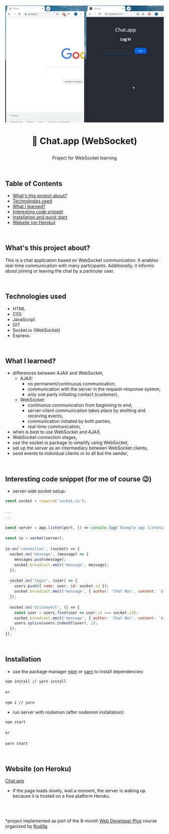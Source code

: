 <p align="center">
<a href="https://chat-websocket-app.herokuapp.com/"><img src="./chat-websocket.gif" title="chat-websocket" alt="snippet of working chat in browser."></a>
</p>



# <p align="center">📩 Chat.app (WebSocket)</p>
<p align="center">Project for WebSocket learning</p>

</br>

## Table of Contents

- [What's this project about?](#about)
- [Technologies used](#technologies)
- [What I learned?](#what)
- [Interesting code snippet](#interesting)
- [Installation and quick start](#install)
- [Website (on Heroku)](#site)

</br>

## <a name="about"></a>What's this project about?

This is a chat application based on WebSocket communication. It enables real-time communication with many participants. Additionally, it informs about joining or leaving the chat by a particular user.

</br>

## <a name="technologies"></a>Technologies used
- HTML
- CSS
- JavaScript
- GIT
- Socket.io (WebSocket)
- Express

</br>

## <a name="what"></a>What I learned?

- differences between AJAX and WebSocket,
  - AJAX:
    - no permanent/continuous communication,
    - communication with the server in the request–response system,
    - only one party initiating contact (customer),
  - WebSocket:
    - continuous communication from beginning to end,
    - server-client communication takes place by emitting and receiving events,
    - communication initiated by both parties,
    - real-time communication,
- when is best to use WebSocket and AJAX,
- WebSocket connection stages,
- use the socket.io package to simplify using WebSocket,
- set up the server as an intermediary between WebSocket clients,
- send events to individual clients or to all but the sender,



</br>

## <a name="interesting"></a>Interesting code snippet (for me of course 😉)
- server-side socket setup:

```js
const socket = require('socket.io');

...
...

const server = app.listen(port, () => console.log(`Example app listening at http://localhost:${port}`));

const io = socket(server);

io.on('connection', (socket) => {
  socket.on('message', (message) => {
    messages.push(message);
    socket.broadcast.emit('message', message);
  });

  socket.on('login', (user) => {
    users.push({ name: user, id: socket.id });
    socket.broadcast.emit('message', { author: 'Chat Bot', content: `${user} has joined the conversation!` });
  });

  socket.on('disconnect', () => {
    const user = users.find(user => user.id === socket.id);
    socket.broadcast.emit('message', { author: 'Chat Bot', content: `${user.name} has left the conversation... :(` });
    users.splice(users.indexOf(user), 1);
  });
});
```


</br>

## <a name="install"></a>Installation

- use the package manager [npm](https://www.npmjs.com/get-npm) or [yarn](https://classic.yarnpkg.com/en/) to install dependencies:

```bash
npm install // yarn install

or

npm i // yarn
```
- run server with nodemon (after nodemon installation):

```bash
npm start

or

yarn start
```

<br/>


## <a name="site"></a>Website (on Heroku)
[Chat.app](https://chat-websocket-app.herokuapp.com/)
- if the page loads slowly, wait a moment, the server is waking up because it is hosted on a free platform Heroku.

</br>
</br>

  *project implemented as part of the 9-month [Web Developer Plus](https://kodilla.com/pl/bootcamp/webdeveloper/?type=wdp&editionId=309) course organized by [Kodilla](https://drive.google.com/file/d/1AZGDMtjhsHbrtXhRSIlRKKc3RCxQk6YY/view?usp=sharing)


